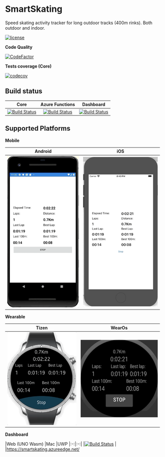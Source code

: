 # SmartSkating
Speed skating activity tracker for long outdoor tracks (400m rinks). Both outdoor and indoor.

[![license](https://badgen.net/badge/license/GPLv3/blue)](https://www.gnu.org/licenses/gpl-3.0.en.html)

**Code Quality**

[![CodeFactor](https://www.codefactor.io/repository/github/anton-makarevich/smartskating/badge)](https://www.codefactor.io/repository/github/anton-makarevich/smartskating)

**Tests coverage (Core)**

[![codecov](https://codecov.io/gh/anton-makarevich/SmartSkating/branch/develop/graph/badge.svg)](https://codecov.io/gh/anton-makarevich/SmartSkating)

## Build status ##

|Core   |Azure Functions   |Dashboard
|:-:|:-:|:-:|
|[![Build Status](https://dev.azure.com/antonmakarevich/SmartSkating/_apis/build/status/SmartSkating.Tests?branchName=develop)](https://dev.azure.com/antonmakarevich/SmartSkating/_build/latest?definitionId=7&branchName=develop)   |[![Build Status](https://dev.azure.com/antonmakarevich/SmartSkating/_apis/build/status/SmartSkating.AzureFunctions?branchName=develop)](https://dev.azure.com/antonmakarevich/SmartSkating/_build/latest?definitionId=8&branchName=develop)   |[![Build Status](https://dev.azure.com/antonmakarevich/SmartSkating/_apis/build/status/SmartSkating.Dashboard?branchName=develop)](https://dev.azure.com/antonmakarevich/SmartSkating/_build/latest?definitionId=9&branchName=develop)


## Supported Platforms ##

**Mobile**

|Android   |iOS   
|:-:|:-:|
|![Android](Screenshots/Android/241219.gif)   |![iOS](Screenshots/iOS/241219.gif)   

**Wearable**

|Tizen   |WearOs   
|:-:|:-:|
|![Tizen](Screenshots/Tizen/241219.gif)   |![AndroidWear](Screenshots/WearOs/241219.gif)

**Dashboard**

|Web (UNO Wasm)   |Mac   |UWP
|:-:|:-:|
|[![Build Status](https://dev.azure.com/antonmakarevich/SmartSkating/_apis/build/status/SmartSkating.Dashboard?branchName=develop)](https://dev.azure.com/antonmakarevich/SmartSkating/_build/latest?definitionId=9&branchName=develop)   |
|https://smartskating.azureedge.net/
